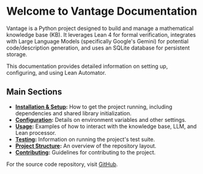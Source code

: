 # Welcome to Vantage Documentation

Vantage is a Python project designed to build and manage a mathematical knowledge base (KB). It leverages Lean 4 for formal verification, integrates with Large Language Models (specifically Google's Gemini) for potential code/description generation, and uses an SQLite database for persistent storage.

This documentation provides detailed information on setting up, configuring, and using Lean Automator.

## Main Sections

* **[Installation & Setup](installation.md):** How to get the project running, including dependencies and shared library initialization.
* **[Configuration](configuration.md):** Details on environment variables and other settings.
* **[Usage](usage.md):** Examples of how to interact with the knowledge base, LLM, and Lean processor.
* **[Testing](testing.md):** Information on running the project's test suite.
* **[Project Structure](project_structure.md):** An overview of the repository layout.
* **[Contributing](contributing.md):** Guidelines for contributing to the project.

For the source code repository, visit [GitHub](https://github.com/justincasher/vantage).
